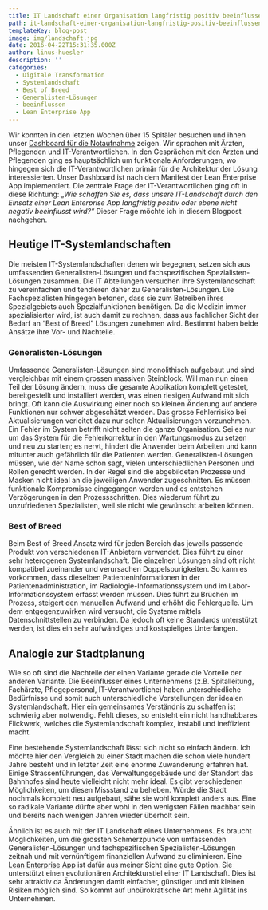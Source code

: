 ```yaml
---
title: IT Landschaft einer Organisation langfristig positiv beeinflussen
path: it-landschaft-einer-organisation-langfristig-positiv-beeinflussen
templateKey: blog-post
image: img/landschaft.jpg
date: 2016-04-22T15:31:35.000Z
author: linus-huesler
description: ''
categories:
  - Digitale Transformation
  - Systemlandschaft
  - Best of Breed
  - Generalisten-Lösungen
  - beeinflussen
  - Lean Enterprise App
---
```


Wir konnten in den letzten Wochen über 15 Spitäler besuchen und ihnen unser <a href="http://apptiva.ch/dashboard-notaufnahme/">Dashboard für die Notaufnahme</a> zeigen. Wir sprachen mit Ärzten, Pflegenden und IT-Verantwortlichen. In den Gesprächen mit den Ärzten und Pflegenden ging es hauptsächlich um funktionale Anforderungen, wo hingegen sich die IT-Verantwortlichen primär für die Architektur der Lösung interessierten. Unser Dashboard ist nach dem Manifest der Lean Enterprise App implementiert. Die zentrale Frage der IT-Verantwortlichen ging oft in diese Richtung: <em>„Wie schaffen Sie es, dass unsere IT-Landschaft durch den Einsatz einer Lean Enterprise App langfristig positiv oder ebene nicht negativ beeinflusst wird?“</em> Dieser Frage möchte ich in diesem Blogpost nachgehen.

<h2>Heutige IT-Systemlandschaften</h2>

Die meisten IT-Systemlandschaften denen wir begegnen, setzen sich aus umfassenden Generalisten-Lösungen und fachspezifischen Spezialisten-Lösungen zusammen. Die IT Abteilungen versuchen ihre Systemlandschaft zu vereinfachen und tendieren daher zu Generalisten-Lösungen. Die Fachspezialisten hingegen betonen, dass sie zum Betreiben ihres Spezialgebiets auch Spezialfunktionen benötigen. Da die Medizin immer spezialisierter wird, ist auch damit zu rechnen, dass aus fachlicher Sicht der Bedarf an “Best of Breed” Lösungen zunehmen wird. Bestimmt haben beide Ansätze ihre Vor- und Nachteile.

<h3>Generalisten-Lösungen</h3>

Umfassende Generalisten-Lösungen sind monolithisch aufgebaut und sind vergleichbar mit einem grossen massiven Steinblock. Will man nun einen Teil der Lösung ändern, muss die gesamte Applikation komplett getestet, bereitgestellt und installiert werden, was einen riesigen Aufwand mit sich bringt. Oft kann die Auswirkung einer noch so kleinen Änderung auf andere Funktionen nur schwer abgeschätzt werden. Das grosse Fehlerrisiko bei Aktualisierungen verleitet dazu nur selten Aktualisierungen vorzunehmen. Ein Fehler im System betrifft nicht selten die ganze Organisation. Sei es nur um das System für die Fehlerkorrektur in den Wartungsmodus zu setzen und neu zu starten; es nervt, hindert die Anwender beim Arbeiten und kann mitunter auch gefährlich für die Patienten werden.
Generalisten-Lösungen müssen, wie der Name schon sagt, vielen unterschiedlichen Personen und Rollen gerecht werden. In der Regel sind die abgebildeten Prozesse und Masken nicht ideal an die jeweiligen Anwender zugeschnitten. Es müssen funktionale Kompromisse eingegangen werden und es entstehen Verzögerungen in den Prozessschritten. Dies wiederum führt zu unzufriedenen Spezialisten, weil sie nicht wie gewünscht arbeiten können.

<h3>Best of Breed</h3>

Beim Best of Breed Ansatz wird für jeden Bereich das jeweils passende Produkt von verschiedenen IT-Anbietern verwendet. Dies führt zu einer sehr heterogenen Systemlandschaft. Die einzelnen Lösungen sind oft nicht kompatibel zueinander und verursachen Doppelspurigkeiten. So kann es vorkommen, dass dieselben Patienteninformationen in der Patientenadministration, im Radiologie-Informationssystem und im Labor-Informationssystem erfasst werden müssen. Dies führt zu Brüchen im Prozess, steigert den manuellen Aufwand und erhöht die Fehlerquelle. Um dem entgegenzuwirken wird versucht, die Systeme mittels Datenschnittstellen zu verbinden. Da jedoch oft keine Standards unterstützt werden, ist dies ein sehr aufwändiges und kostspieliges Unterfangen.

<h2>Analogie zur Stadtplanung</h2>

Wie so oft sind die Nachteile der einen Variante gerade die Vorteile der anderen Variante. Die Beeinflusser eines Unternehmens (z.B. Spitalleitung, Fachärzte, Pflegepersonal, IT-Verantwortliche) haben unterschiedliche Bedürfnisse und somit auch unterschiedliche Vorstellungen der idealen Systemlandschaft. Hier ein gemeinsames Verständnis zu schaffen ist schwierig aber notwendig. Fehlt dieses, so entsteht ein nicht handhabbares Flickwerk, welches die Systemlandschaft komplex, instabil und ineffizient macht.

Eine bestehende Systemlandschaft lässt sich nicht so einfach ändern. Ich möchte hier den Vergleich zu einer Stadt machen die schon viele hundert Jahre besteht und in letzter Zeit eine enorme Zuwanderung erfahren hat. Einige Strassenführungen, das Verwaltungsgebäude und der Standort das Bahnhofes sind heute vielleicht nicht mehr ideal. Es gibt verschiedenen Möglichkeiten, um diesen Missstand zu beheben. Würde die Stadt nochmals komplett neu aufgebaut, sähe sie wohl komplett anders aus. Eine so radikale Variante dürfte aber wohl in den wenigsten Fällen machbar sein und bereits nach wenigen Jahren wieder überholt sein.

Ähnlich ist es auch mit der IT Landschaft eines Unternehmens. Es braucht Möglichkeiten, um die grössten Schmerzpunkte von umfassenden Generalisten-Lösungen und fachspezifischen Spezialisten-Lösungen zeitnah und mit vernünftigem finanziellen Aufwand zu eliminieren. Eine <a href="http://lean-enterprise-app.com" target="_blank">Lean Enterprise App</a> ist dafür aus meiner Sicht eine gute Option. Sie unterstützt einen evolutionären Architekturstiel einer IT Landschaft. Dies ist sehr attraktiv da Änderungen damit einfacher, günstiger und mit kleinen Risiken möglich sind. So kommt auf unbürokratische Art mehr Agilität ins Unternehmen.
